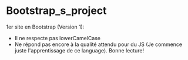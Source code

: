 # Bootstrap_s_project
1er site en Bootstrap (Version 1):
- Il ne respecte pas lowerCamelCase
- Ne répond pas encore à la qualité attendu pour du JS (Je commence juste l'apprentissage de ce language). 
Bonne lecture!
